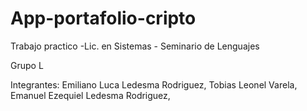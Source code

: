 # App-portafolio-cripto

Trabajo practico -Lic. en Sistemas - Seminario de Lenguajes

Grupo L

Integrantes:
Emiliano Luca Ledesma Rodriguez,
Tobias Leonel Varela,
Emanuel Ezequiel Ledesma Rodriguez,
